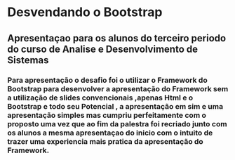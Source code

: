 # Desvendando o Bootstrap
## Apresentaçao para os alunos do terceiro periodo do curso de Analise e Desenvolvimento de Sistemas 
### Para apresentação o desafio foi o utilizar o Framework do Bootstrap para desenvolver a apresentação do Framework sem a utilização de slides convencionais ,apenas Html e o Bootstrap e todo seu Potencial , a apresentação em sim e uma apresentação simples mas cumpriu perfeitamente com o proposto uma vez que ao fim da palestra foi recriado junto com os alunos a mesma apresentaçao do inicio com o intuito de trazer uma experiencia mais pratica da apresentação do Framework.
